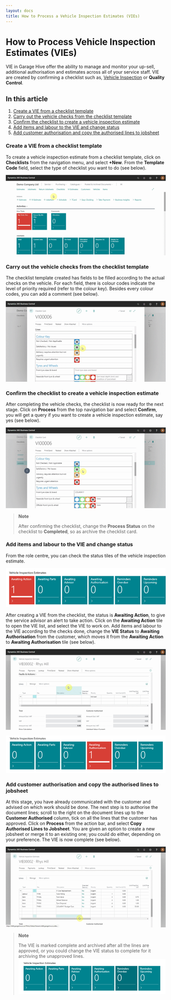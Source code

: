 ```yaml
---
layout: docs
title: How to Process a Vehicle Inspection Estimates (VIEs)
---
```

# How to Process Vehicle Inspection Estimates (VIEs) 

VIE in Garage Hive offer the ability to manage and monitor your up-sell, additional authorisation and estimates across all of your service staff. VIE are created by confirming a checklist such as, [Vehicle Inspection](/docs/garagehive-technicians-vehicle-inspections.html "How to perform a Vehicle Inspection") or **Quality Control**.

## In this article
1. [Create a VIE from a checklist template](#create-a-vie-from-a-checklist-template)
2. [Carry out the vehicle checks from the checklist template](#carry-out-the-vehicle-checks-from-the-checklist-template)
3. [Confirm the checklist to create a vehicle inspection estimate](#confirm-the-checklist-to-create-a-vehicle-inspection-estimate)
4. [Add items and labour to the VIE and change status](#add-items-and-labour-to-the-VIE-and-change-status)
5. [Add customer authorisation and copy the authorised lines to jobsheet](#add-customer-authorisation-and-copy-the-authorised-lines-to-jobsheet)


### Create a VIE from a checklist template
To create a vehicle inspection estimate from a checklist template, click on **Checklists** from the navigation menu, and select **+New**. From the **Template Code** field, select the type of checklist you want to do (see below).

![](media/garagehive-vehicle-inspection-estimate1.gif)

### Carry out the vehicle checks from the checklist template
The checklist template created has fields to be filled according to the actual checks on the vehicle. For each field, there is colour codes indicate the level of priority required (refer to the colour key). Besides every colour codes, you can add a comment (see below).

![](media/garagehive-vehicle-inspection-estimate2.gif)

### Confirm the checklist to create a vehicle inspection estimate
After completing the vehicle checks, the checklist is now ready for the next stage. Click on **Process** from the top navigation bar and select **Confirm**, you will get a query if you want to create a vehicle inspection estimate, say yes (see below).

![](media/garagehive-vehicle-inspection-estimate3.gif)

> **Note**
>
> After confirming the checklist, change the **Process Status** on the checklist to **Completed**, so as archive the checklist card.

### Add items and labour to the VIE and change status
From the role centre, you can check the status tiles of the vehicle inspection estimate.

![](media/garagehive-vie-awaiting-action.png)

After creating a VIE from the checklist, the status is **Awaiting Action**, to give the service advisor an alert to take action. Click on the **Awaiting Action** tile to open the VIE list, and select the VIE to work on. Add items and labour to the VIE according to the checks done, change the **VIE Status** to **Awaiting Authorisation** from the customer, which moves it from the **Awaiting Action** to **Awaiting Authorisation** tile (see below).

![](media/garagehive-vehicle-inspection-estimate4.gif)

![](media/garagehive-vie-awaiting-authorisation.png)

### Add customer authorisation and copy the authorised lines to jobsheet
At this stage, you have already communicated with the customer and advised on which work should be done. The next step is to authorise the document lines; scroll to the right on the document lines up to the **Customer Authorised** column, tick on all the lines that the customer has approved. Click on **Process** from the action bar, and select **Copy Authorised Lines to Jobsheet**. You are given an option to create a new jobsheet or merge it to an existing one; you could do either, depending on your preference. The VIE is now complete (see below).

![](media/garagehive-vehicle-inspection-estimate5.gif)

> **Note**
>
> The VIE is marked complete and archived after all the lines are approved, or you could change the VIE status to complete for it archiving the unapproved lines.
> ![](media/garagehive-vie-completed.png)
